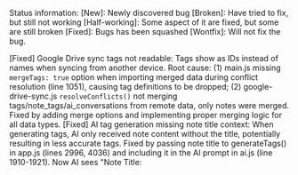 Status information:
[New]: Newly discovered bug
[Broken]: Have tried to fix, but still not working
[Half-working]: Some aspect of it are fixed, but some are still broken
[Fixed]: Bugs has been squashed
[Wontfix]: Will not fix the bug.

[Fixed] Google Drive sync tags not readable: Tags show as IDs instead of names when syncing from another device. Root cause: (1) main.js missing `mergeTags: true` option when importing merged data during conflict resolution (line 1051), causing tag definitions to be dropped; (2) google-drive-sync.js `resolveConflicts()` not merging tags/note_tags/ai_conversations from remote data, only notes were merged. Fixed by adding merge options and implementing proper merging logic for all data types.
[Fixed] AI tag generation missing note title context: When generating tags, AI only received note content without the title, potentially resulting in less accurate tags. Fixed by passing note title to generateTags() in app.js (lines 2996, 4036) and including it in the AI prompt in ai.js (line 1910-1921). Now AI sees "Note Title: <title>" before analyzing content for better contextual tag suggestions.
[Fixed] CRITICAL: Deleted tags and AI conversations reappearing after Google Drive sync. Root cause: Merge logic in google-drive-sync.js (lines 755, 765, 775) and database.js (lines 1064, 1068, 1072) used Object.assign() which blindly restored all remote data, ignoring local deletions. Fixed by implementing smart merge that respects local deletions: only adds remote items if they exist locally or are actually used in notes. Local state is now the source of truth for deletions, preventing deleted data from being restored during sync.
[Fixed] CRITICAL: Offline edits could be lost during sync when remote has newer timestamp. Root cause: Conflict resolution only compared timestamps without checking if both devices edited since last sync. If Device A edited offline at 8 AM and Device B edited online at 8:30 AM, Device A's changes would be overwritten. Fixed in google-drive-sync.js (lines 728-749) by adding content-based conflict detection: when remote timestamp is newer but content differs and both versions changed since last sync, local version is preserved to prevent data loss. User can always access remote version from cloud.
[Fixed] CRITICAL: Offline-created notes deleted during sync due to using cloud's lastSync instead of device's lastSync. Root cause: google-drive-sync.js (line 582) used Math.max(providedLastSync, internalLastSync), taking cloud's global lastSync from other devices. If Device A (last sync 7 AM) created note at 8 AM offline, and Device B synced at 8:30 AM, Device A's note would be treated as "deleted" (8 AM < 8:30 AM cloud sync). Fixed by using ONLY device-specific lastSync (line 583-584), ensuring notes created after this device's last sync are never treated as deletions, preventing catastrophic data loss.